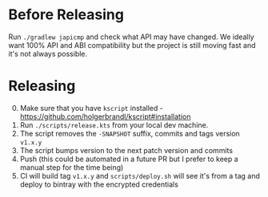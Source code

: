 # Before Releasing


Run `./gradlew japicmp` and check what API may have changed. We ideally want 100% API and ABI compatibility but the project is still moving fast and it's not always possible.

# Releasing

0. Make sure that you have `kscript` installed - https://github.com/holgerbrandl/kscript#installation
1. Run `./scripts/release.kts` from your local dev machine.
2. The script removes the `-SNAPSHOT` suffix, commits and tags version `v1.x.y`
3. The script bumps version to the next patch version and commits
4. Push (this could be automated in a future PR but I prefer to keep a manual step for the time being)
5. CI will build tag `v1.x.y` and `scripts/deploy.sh` will see it's from a tag and deploy to bintray with the encrypted credentials

